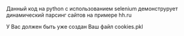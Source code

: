 Данный код на python с использованием selenium демонструрует динамический парсинг сайтов на примере hh.ru

У Вас должен быть уже создан Ваш файл cookies.pkl
